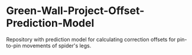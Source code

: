 # Green-Wall-Project-Offset-Prediction-Model
Repository with prediction model for calculating correction offsets for pin-to-pin movements of spider's legs.
